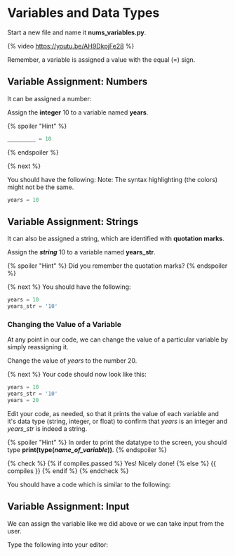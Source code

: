 # Variables and Data Types

Start a new file and name it **nums_variables.py**.

{% video https://youtu.be/AH9DkpjFe28 %}

Remember, a variable is assigned a value with the equal (=) sign. 

## Variable Assignment: Numbers
It can be assigned a number:

Assign the **integer** 10 to a variable named **years**.

{% spoiler "Hint" %}
```python
_________ = 10
```
{% endspoiler %}

{% next %}

You should have the following:
Note: The syntax highlighting (the colors) might not be the same.

```python
years = 10
```
## Variable Assignment: Strings
It can also be assigned a string, which are identified with **quotation marks**. 

Assign the ***string*** 10 to a variable named **years_str**.

{% spoiler "Hint" %}
Did you remember the quotation marks?
{% endspoiler %}

{% next %}
You should have the following:

```python
years = 10
years_str = '10'
```

### Changing the Value of a Variable

At any point in our code, we can change the value of a particular variable by simply reassigning it.

Change the value of *years* to the number 20. 

{% next %}
Your code should now look like this:

```python
years = 10
years_str = '10'
years = 20
```

Edit your code, as needed, so that it prints the value of each variable and it's data type (string, integer, or float) to confirm that *years* is an integer and *years_str* is indeed a string.  

{% spoiler "Hint" %}
In order to print the datatype to the screen, you should type **print(type(*name_of_variable*))**.
{% endspoiler %}

{% check %} {% if compiles.passed %} Yes! Nicely done! {% else %} {{ compiles }} {% endif %} {% endcheck %}


You should have a code which is similar to the following:

## Variable Assignment: Input
We can assign the variable like we did above or we can take input from the user.

Type the following into your editor:



